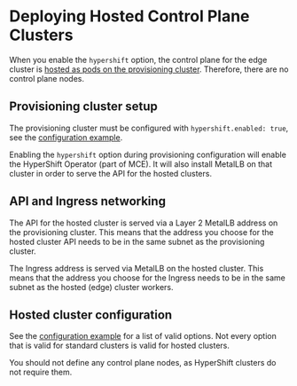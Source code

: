 # Deploying Hosted Control Plane Clusters
When you enable the ```hypershift``` option, the control plane for the edge cluster is [hosted as pods on the provisioning cluster](https://hypershift-docs.netlify.app/). Therefore, there are no control plane nodes.
## Provisioning cluster setup
The provisioning cluster must be configured with ```hypershift.enabled: true```, see the [configuration example](../../provisioning/provisioning-config-example.yaml).

Enabling the ```hypershift``` option during provisioning configuration will enable the HyperShift Operator (part of MCE). It will also install MetalLB on that cluster in order to serve the API for the hosted clusters.
## API and Ingress networking
The API for the hosted cluster is served via a Layer 2 MetalLB address on the provisioning cluster. This means that the address you choose for the hosted cluster API needs to be in the same subnet as the provisioning cluster.

The Ingress address is served via MetalLB on the hosted cluster. This means that the address you choose for the Ingress needs to be in the same subnet as the hosted (edge) cluster workers.
## Hosted cluster configuration
See the [configuration example](../install-config-hypershift-example.yaml) for a list of valid options. Not every option that is valid for standard clusters is valid for hosted clusters.

You should not define any control plane nodes, as HyperShift clusters do not require them.
